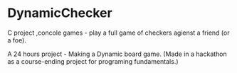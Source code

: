 # DynamicChecker
C project ,concole games - play a full game of checkers agienst a friend (or a foe). 

A 24 hours project - Making a Dynamic board game.
(Made in a hackathon as  a course-ending project for programing fundamentals.)
